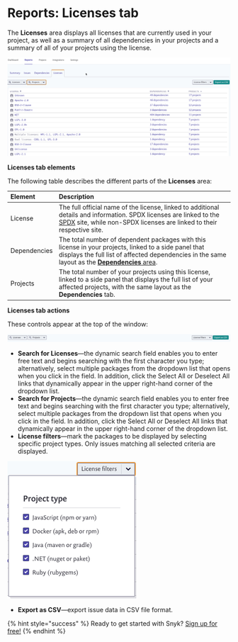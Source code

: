 # Reports: Licenses tab

The **Licenses** area displays all licenses that are currently used in your project, as well as a summary of all dependencies in your projects and a summary of all of your projects using the license.

![](../../.gitbook/assets/uuid-a6504677-415d-2241-f92c-f7c028795e7f-en.png)

**Licenses tab elements**

The following table describes the different parts of the **Licenses** area:

| **Element** | **Description** |
| :--- | :--- |
| License | The full official name of the license, linked to additional details and information. SPDX licenses are linked to the [SPDX](https://spdx.org/) site, while non-SPDX licenses are linked to their respective site. |
| Dependencies | The total number of dependent packages with this license in your projects, linked to a side panel that displays the full list of affected dependencies in the same layout as the [**Dependencies** area](https://snyk.io/?post_type=docs&p=12382&preview=true). |
| Projects | The total number of your projects using this license, linked to a side panel that displays the full list of your affected projects, with the same layout as the **Dependencies** tab. |

**Licenses tab actions**

These controls appear at the top of the window:

![](../../.gitbook/assets/uuid-8399334e-74b7-0649-d55c-e0ddecb54272-en.png)

* **Search for Licenses**—the dynamic search field enables you to enter free text and begins searching with the first character you type; alternatively, select multiple packages from the dropdown list that opens when you click in the field. In addition, click the Select All or Deselect All links that dynamically appear in the upper right-hand corner of the dropdown list.
* **Search for Projects**—the dynamic search field enables you to enter free text and begins searching with the first character you type; alternatively, select multiple packages from the dropdown list that opens when you click in the field. In addition, click the Select All or Deselect All links that dynamically appear in the upper right-hand corner of the dropdown list.
* **License filters**—mark the packages to be displayed by selecting specific project types. Only issues matching all selected criteria are displayed.

![](../../.gitbook/assets/uuid-53b0da21-ca9b-a04c-354a-97219ae7c05b-en-1-.png)

* **Export as CSV**—export issue data in CSV file format.

{% hint style="success" %}
Ready to get started with Snyk? [Sign up for free!](https://snyk.io/login?cta=sign-up&loc=footer&page=support_docs_page)
{% endhint %}

